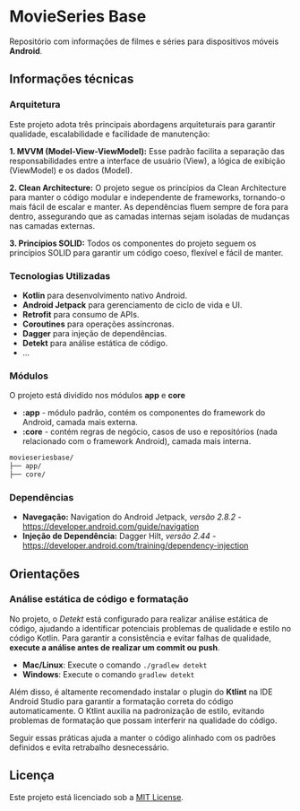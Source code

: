 # MovieSeries Base
Repositório com informações de filmes e séries para dispositivos móveis **Android**.

## Informações técnicas

### Arquitetura
Este projeto adota três principais abordagens arquiteturais para garantir qualidade, escalabilidade e facilidade de manutenção:

**1. MVVM (Model-View-ViewModel):** Esse padrão facilita a separação das responsabilidades entre a interface de usuário (View), a lógica de exibição (ViewModel) e os dados (Model).

**2. Clean Architecture:** O projeto segue os princípios da Clean Architecture para manter o código modular e independente de frameworks, tornando-o mais fácil de escalar e manter. As dependências fluem sempre de fora para dentro, assegurando que as camadas internas sejam isoladas de mudanças nas camadas externas.

**3. Princípios SOLID:** Todos os componentes do projeto seguem os princípios SOLID para garantir um código coeso, flexível e fácil de manter.

### Tecnologias Utilizadas
- **Kotlin** para desenvolvimento nativo Android.
- **Android Jetpack** para gerenciamento de ciclo de vida e UI.
- **Retrofit** para consumo de APIs.
- **Coroutines** para operações assíncronas.
- **Dagger** para injeção de dependências.
- **Detekt** para análise estática de código.
- ...

### Módulos
O projeto está dividido nos módulos **app** e **core**

- **:app** - módulo padrão, contém os componentes do framework do Android, camada mais externa.
- **:core** - contém regras de negócio, casos de uso e repositórios (nada relacionado com o framework Android), camada mais interna.

```css
movieseriesbase/
├── app/
├── core/
```

### Dependências
- **Navegação:** Navigation do Android Jetpack, *versão 2.8.2* - https://developer.android.com/guide/navigation
- **Injeção de Dependência:** Dagger Hilt, *versão 2.44* - https://developer.android.com/training/dependency-injection

## Orientações

### Análise estática de código e formatação

No projeto, o *Detekt* está configurado para realizar análise estática de código, ajudando a identificar potenciais problemas de qualidade e estilo no código Kotlin. Para garantir a consistência e evitar falhas de qualidade, **execute a análise antes de realizar um commit ou push**.

- **Mac/Linux**: Execute o comando `./gradlew detekt`
- **Windows**: Execute o comando `gradlew detekt`

Além disso, é altamente recomendado instalar o plugin do **Ktlint** na IDE Android Studio para garantir a formatação correta do código automaticamente. O Ktlint auxilia na padronização de estilo, evitando problemas de formatação que possam interferir na qualidade do código.

Seguir essas práticas ajuda a manter o código alinhado com os padrões definidos e evita retrabalho desnecessário.




## Licença
Este projeto está licenciado sob a [MIT License](LICENSE).
